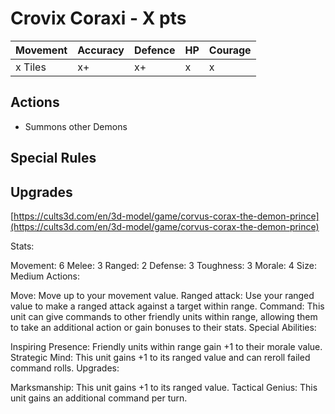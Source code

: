 # Crovix Coraxi  - X pts

|Movement | Accuracy | Defence | HP | Courage |
| ------ | ------ | ------ | ------ | ------ |
| x Tiles | x+ | x+ | x | x |

## Actions
- Summons other Demons

## Special Rules

## Upgrades

[https://cults3d.com/en/3d-model/game/corvus-corax-the-demon-prince](https://cults3d.com/en/3d-model/game/corvus-corax-the-demon-prince)

Stats:

Movement: 6
Melee: 3
Ranged: 2
Defense: 3
Toughness: 3
Morale: 4
Size: Medium
Actions:

Move: Move up to your movement value.
Ranged attack: Use your ranged value to make a ranged attack against a target within range.
Command: This unit can give commands to other friendly units within range, allowing them to take an additional action or gain bonuses to their stats.
Special Abilities:

Inspiring Presence: Friendly units within range gain +1 to their morale value.
Strategic Mind: This unit gains +1 to its ranged value and can reroll failed command rolls.
Upgrades:

Marksmanship: This unit gains +1 to its ranged value.
Tactical Genius: This unit gains an additional command per turn.
